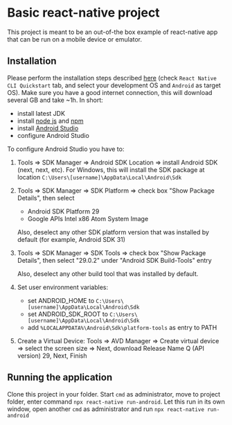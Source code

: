 # Basic react-native project
This project is meant to be an out-of-the box example of react-native app that can be run on a mobile device or emulator.

## Installation
Please perform the installation steps described [here](https://reactnative.dev/docs/environment-setup) (check 
`React Native CLI Quickstart` tab, and select your development OS and `Android` as target OS). Make sure you 
have a good internet connection, this will download several GB and take ~1h.
In short:
- install latest JDK
- install [node js](https://nodejs.org) and [npm](https://www.npmjs.com/)
- install [Android Studio](https://developer.android.com/studio/index.html)
- configure Android Studio

To configure Android Studio you have to:
  1) Tools => SDK Manager => Android SDK Location => install Android SDK (next, next, etc). 
     For Windows, this will install the SDK package at location `C:\Users\[username]\AppData\Local\Android\Sdk`
  
  2) Tools => SDK Manager => SDK Platform => check box "Show Package Details", then select     
     * Android SDK Platform 29
     * Google APIs Intel x86 Atom System Image 

     Also, deselect any other SDK platform version that was installed by default (for example, Android SDK 31)
     
  3) Tools => SDK Manager => SDK Tools => check box "Show Package Details", then select "29.0.2" under 
     "Android SDK Build-Tools" entry
     
     Also, deselect any other build tool that was installed by default.
     
  4) Set user environment variables:
     * set ANDROID_HOME to `C:\Users\[username]\AppData\Local\Android\Sdk`
     * set ANDROID_SDK_ROOT to `C:\Users\[username]\AppData\Local\Android\Sdk`
     * add `%LOCALAPPDATA%\Android\Sdk\platform-tools` as entry to PATH
     
  5) Create a Virtual Device: Tools => AVD Manager => Create virtual device => select the screen size => 
     Next, download Release Name Q (API version) 29, Next, Finish

## Running the application
Clone this project in your folder.
Start `cmd` as administrator, move to project folder, enter command `npx react-native run-android`.
Let this run in its own window, open another `cmd` as administrator and run `npx react-native run-android`
